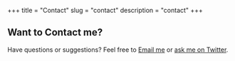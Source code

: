 +++
title = "Contact"
slug = "contact"
description = "contact"
+++

## Want to Contact me?

Have questions or suggestions? Feel free to [Email me](mailto:msmshazan1@gmail.com) or [ask me on Twitter](https://twitter.com/msm_shazan).
